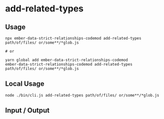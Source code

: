 # add-related-types


## Usage

```
npx ember-data-strict-relationships-codemod add-related-types path/of/files/ or/some**/*glob.js

# or

yarn global add ember-data-strict-relationships-codemod
ember-data-strict-relationships-codemod add-related-types path/of/files/ or/some**/*glob.js
```

## Local Usage
```
node ./bin/cli.js add-related-types path/of/files/ or/some**/*glob.js
```

## Input / Output

<!--FIXTURES_TOC_START-->
<!--FIXTURES_TOC_END-->

<!--FIXTURES_CONTENT_START-->
<!--FIXTURES_CONTENT_END-->